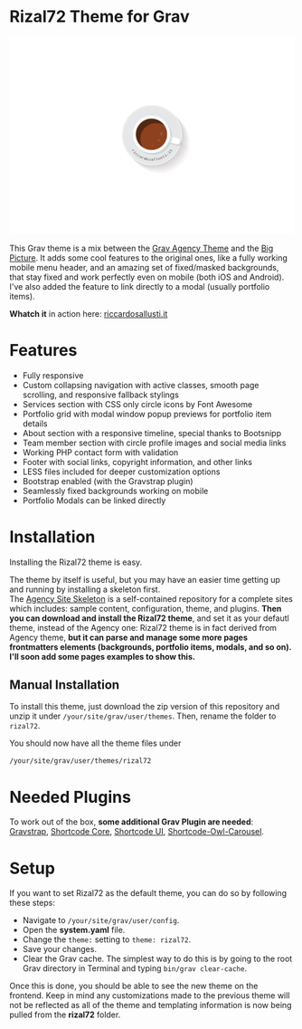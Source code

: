 # Rizal72 Theme for Grav

![Rizal72](assets/readme_1.png)

This Grav theme is a mix between the [Grav Agency Theme](https://github.com/getgrav/grav-theme-agency) and the [Big Picture](https://github.com/tranduyhung/grav-theme-big-picture). It adds some cool features to the original ones, like a fully working mobile menu header, and an amazing set of fixed/masked backgrounds, that stay fixed and work perfectly even on mobile (both iOS and Android). 
I've also added the feature to link directly to a modal (usually portfolio items).

**Whatch it** in action here: [riccardosallusti.it](http://riccardosallusti.it/)

# Features

* Fully responsive
* Custom collapsing navigation with active classes, smooth page scrolling, and responsive fallback stylings
* Services section with CSS only circle icons by Font Awesome
* Portfolio grid with modal window popup previews for portfolio item details
* About section with a responsive timeline, special thanks to Bootsnipp
* Team member section with circle profile images and social media links
* Working PHP contact form with validation
* Footer with social links, copyright information, and other links
* LESS files included for deeper customization options
* Bootstrap enabled (with the Gravstrap plugin)
* Seamlessly fixed backgrounds working on mobile
* Portfolio Modals can be linked directly

# Installation

Installing the Rizal72 theme is easy.

The theme by itself is useful, but you may have an easier time getting up and running by installing a skeleton first.  
The [Agency Site Skeleton](https://github.com/getgrav/grav-skeleton-agency-site) is a self-contained repository for a complete sites which includes: sample content, configuration, theme, and plugins. 
**Then you can download and install the Rizal72 theme**, and set it as your defautl theme, instead of the Agency one: Rizal72 theme is in fact derived from Agency theme, **but it can parse and manage some more pages frontmatters elements (backgrounds, portfolio items, modals, and so on).**  
**I'll soon add some pages examples to show this.**

## Manual Installation

To install this theme, just download the zip version of this repository and unzip it under `/your/site/grav/user/themes`. Then, rename the folder to `rizal72`.

You should now have all the theme files under

    /your/site/grav/user/themes/rizal72

# Needed Plugins
To work out of the box, **some additional Grav Plugin are needed**:
[Gravstrap](https://github.com/giansi/gravstrap), [Shortcode Core](https://github.com/getgrav/grav-plugin-shortcode-core), [Shortcode UI](https://github.com/getgrav/grav-plugin-shortcode-ui), [Shortcode-Owl-Carousel](https://github.com/getgrav/grav-plugin-shortcode-owl-carousel).  

# Setup

If you want to set Rizal72 as the default theme, you can do so by following these steps:

* Navigate to `/your/site/grav/user/config`.
* Open the **system.yaml** file.
* Change the `theme:` setting to `theme: rizal72`.
* Save your changes.
* Clear the Grav cache. The simplest way to do this is by going to the root Grav directory in Terminal and typing `bin/grav clear-cache`.

Once this is done, you should be able to see the new theme on the frontend. Keep in mind any customizations made to the previous theme will not be reflected as all of the theme and templating information is now being pulled from the **rizal72** folder.
